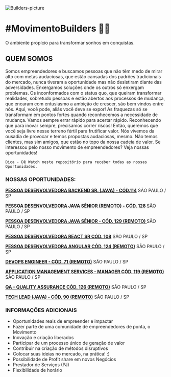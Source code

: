 ![Builders-picture](/images/builders.jpg)

# **#MovimentoBuilders** 🖤💛

O ambiente propício para transformar sonhos em conquistas.

## **QUEM SOMOS**

Somos empreendedores e buscamos pessoas que não têm medo de mirar alto com metas audaciosas, que estão cansadas dos padrões tradicionais do mercado, nunca tiveram a oportunidade mas não desistiram diante das adversidades. Enxergamos soluções onde os outros só enxergam problemas.
Os inconformados com o status quo, que queiram transformar realidades, sobretudo pessoas e estão abertos aos processos de mudança, que encaram com entusiasmo a ambição de crescer, são bem vindos entre nós.
Aqui, você pode, aliás você deve se expor! As fraquezas só se transformam em pontos fortes quando reconhecemos a necessidade de mudança. Vamos sempre errar rápido para acertar rápido. Reconhecendo que para inovar sempre, precisamos correr riscos! Então, queremos que você seja livre nesse terreno fértil para frutificar valor.
Nós vivemos da ousadia de provocar e temos propostas audaciosas, mesmo. Não temos clientes, mas sim amigos, que estão no topo da nossa cadeia de valor. Se interessou pelo nosso movimento de empreendedores? Veja nossas oportunidades!</br>

`Dica - Dê Watch neste repositório para receber todas as nossas Oportunidades.`

### **NOSSAS OPORTUNIDADES:**

**[PESSOA DESENVOLVEDORA BACKEND SR. (JAVA) - CÓD.114](https://bit.ly/35fEjFc)** SÃO PAULO / SP

**[PESSOA DESENVOLVEDORA JAVA SÊNIOR (REMOTO) - CÓD. 128 ](https://bit.ly/3pfoPbU)** SÃO PAULO / SP

**[PESSOA DESENVOLVEDORA JAVA SÊNIOR - CÓD. 129 (REMOTO) ](https://bit.ly/36ijx6Z)** SÃO PAULO / SP

**[PESSOA DESENVOLVEDORA REACT SR CÓD. 108](https://bit.ly/3eJBzTi)** SÃO PAULO / SP

**[PESSOA DESENVOLVEDORA ANGULAR CÓD. 124 (REMOTO)](https://bit.ly/2U009pE)** SÃO PAULO / SP

**[DEVOPS ENGINEER - CÓD. 71 (REMOTO)](https://bit.ly/3oQvf1f)** SÃO PAULO / SP

**[APPLICATION MANAGEMENT SERVICES - MANAGER CÓD. 119 (REMOTO)](https://bit.ly/38nsFdf)** SÃO PAULO / SP

**[QA - QUALITY ASSURANCE CÓD. 126 (REMOTO)](https://bit.ly/38bo0uI)** SÃO PAULO / SP

**[TECH LEAD (JAVA) - CÓD. 90 (REMOTO)](https://bit.ly/3pbakpN)** SÃO PAULO / SP

### INFORMAÇÕES ADICIONAIS

- Oportunidades reais de empreender e impactar
- Fazer parte de uma comunidade de empreendedores de ponta, o Movimento
- Inovação e criação liberados
- Participar de um processo único de geração de valor
- Contribuir na criação de métodos disruptivos
- Colocar suas ideias no mercado, na prática! :)
- Possibilidade de Profit share em novos Negócios
- Prestador de Serviços (PJ)
- Flexibilidade de horário

